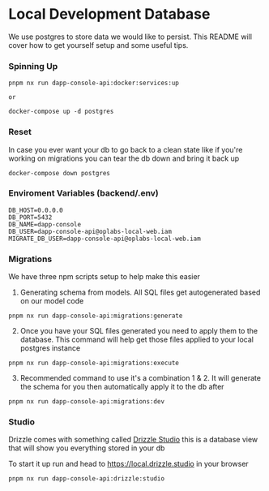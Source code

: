 # Local Development Database

We use postgres to store data we would like to persist. This README will cover how to get yourself setup and some useful tips.

### Spinning Up

```
pnpm nx run dapp-console-api:docker:services:up

or

docker-compose up -d postgres
```

### Reset

In case you ever want your db to go back to a clean state like if you're working on migrations you can tear the db down and bring it back up

```
docker-compose down postgres
```

### Enviroment Variables (backend/.env)

```
DB_HOST=0.0.0.0
DB_PORT=5432
DB_NAME=dapp-console
DB_USER=dapp-console-api@oplabs-local-web.iam
MIGRATE_DB_USER=dapp-console-api@oplabs-local-web.iam
```
### Migrations

We have three npm scripts setup to help make this easier

1. Generating schema from models. All SQL files get autogenerated based on our model code

```
pnpm nx run dapp-console-api:migrations:generate
```

2. Once you have your SQL files generated you need to apply them to the database. This command will help get those files applied to your local postgres instance

```
pnpm nx run dapp-console-api:migrations:execute
```

3. Recommended command to use it's a combination 1 & 2. It will generate the schema for you then automatically apply it to the db after

```
pnpm nx run dapp-console-api:migrations:dev
```

### Studio

Drizzle comes with something called [Drizzle Studio](https://orm.drizzle.team/drizzle-studio/overview) this is a database view that will show you everything stored in your db

To start it up run and head to https://local.drizzle.studio in your browser

```
pnpm nx run dapp-console-api:drizzle:studio
```
